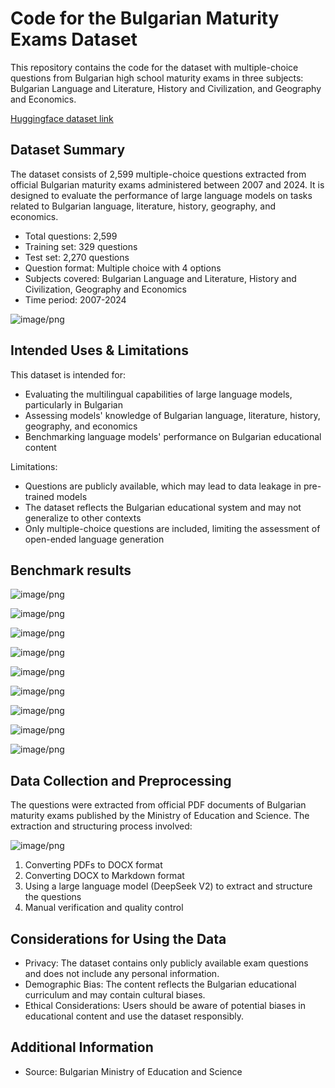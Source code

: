 # Code for the Bulgarian Maturity Exams Dataset

This repository contains the code for the dataset with multiple-choice questions from Bulgarian high school maturity exams in three subjects: Bulgarian Language and Literature, History and Civilization, and Geography and Economics.

[Huggingface dataset link](https://huggingface.co/datasets/ulsit46420/bg-culture-exams)

## Dataset Summary

The dataset consists of 2,599 multiple-choice questions extracted from official Bulgarian maturity exams administered between 2007 and 2024. It is designed to evaluate the performance of large language models on tasks related to Bulgarian language, literature, history, geography, and economics.

- Total questions: 2,599
- Training set: 329 questions 
- Test set: 2,270 questions
- Question format: Multiple choice with 4 options
- Subjects covered: Bulgarian Language and Literature, History and Civilization, Geography and Economics
- Time period: 2007-2024

![image/png](https://cdn-uploads.huggingface.co/production/uploads/6683f3e06b4de82b9ef422e9/fgsR5HERN6S9vrY18tnTJ.png)

## Intended Uses & Limitations

This dataset is intended for:
- Evaluating the multilingual capabilities of large language models, particularly in Bulgarian
- Assessing models' knowledge of Bulgarian language, literature, history, geography, and economics
- Benchmarking language models' performance on Bulgarian educational content

Limitations:
- Questions are publicly available, which may lead to data leakage in pre-trained models
- The dataset reflects the Bulgarian educational system and may not generalize to other contexts
- Only multiple-choice questions are included, limiting the assessment of open-ended language generation

## Benchmark results

![image/png](https://cdn-uploads.huggingface.co/production/uploads/6683f3e06b4de82b9ef422e9/pF41WdFg6HiE-AfHlWuPf.png)

![image/png](https://cdn-uploads.huggingface.co/production/uploads/6683f3e06b4de82b9ef422e9/-GV22fPMprhDyCBy_LQ66.png)

![image/png](https://cdn-uploads.huggingface.co/production/uploads/6683f3e06b4de82b9ef422e9/plf5SCb6PvJN-UPAk6ZnV.png)

![image/png](https://cdn-uploads.huggingface.co/production/uploads/6683f3e06b4de82b9ef422e9/GBClgaAYso0PxE0Qfev3h.png)

![image/png](https://cdn-uploads.huggingface.co/production/uploads/6683f3e06b4de82b9ef422e9/Yclo_Xitr6p2YGaAyIjkN.png)

![image/png](https://cdn-uploads.huggingface.co/production/uploads/6683f3e06b4de82b9ef422e9/AC7Ii8-2kIVKEFniAnwM_.png)

![image/png](https://cdn-uploads.huggingface.co/production/uploads/6683f3e06b4de82b9ef422e9/fcbQYvpNlffb6yi3rhnI5.png)

![image/png](https://cdn-uploads.huggingface.co/production/uploads/6683f3e06b4de82b9ef422e9/o0BF_bomz2jk8gkfcHnyD.png)

![image/png](https://cdn-uploads.huggingface.co/production/uploads/6683f3e06b4de82b9ef422e9/utMRhQ8ApP0R8mgnoaj1E.png)

## Data Collection and Preprocessing

The questions were extracted from official PDF documents of Bulgarian maturity exams published by the Ministry of Education and Science. The extraction and structuring process involved:

![image/png](https://cdn-uploads.huggingface.co/production/uploads/6683f3e06b4de82b9ef422e9/IduCW2R_XBTk_qg7iCzmB.png)

1. Converting PDFs to DOCX format
2. Converting DOCX to Markdown format
3. Using a large language model (DeepSeek V2) to extract and structure the questions
4. Manual verification and quality control

## Considerations for Using the Data

- Privacy: The dataset contains only publicly available exam questions and does not include any personal information.
- Demographic Bias: The content reflects the Bulgarian educational curriculum and may contain cultural biases.
- Ethical Considerations: Users should be aware of potential biases in educational content and use the dataset responsibly.

## Additional Information

- Source: Bulgarian Ministry of Education and Science
